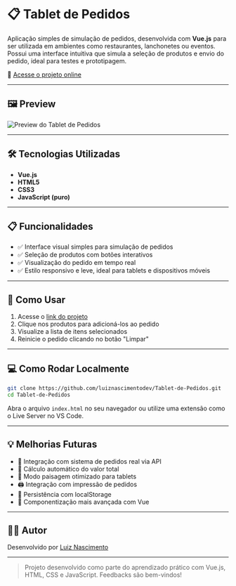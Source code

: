 
# 📋 Tablet de Pedidos

Aplicação simples de simulação de pedidos, desenvolvida com **Vue.js** para ser utilizada em ambientes como restaurantes, lanchonetes ou eventos. Possui uma interface intuitiva que simula a seleção de produtos e envio do pedido, ideal para testes e prototipagem.

🔗 [Acesse o projeto online](https://luiznascimentodev.github.io/Tablet-de-Pedidos/)

---

## 🖼️ Preview

![Preview do Tablet de Pedidos](./preview.png)

---

## 🛠 Tecnologias Utilizadas

- **Vue.js**
- **HTML5**
- **CSS3**
- **JavaScript (puro)**

---

## 📋 Funcionalidades

- ✅ Interface visual simples para simulação de pedidos
- ✅ Seleção de produtos com botões interativos
- ✅ Visualização do pedido em tempo real
- ✅ Estilo responsivo e leve, ideal para tablets e dispositivos móveis

---

## 🚀 Como Usar

1. Acesse o [link do projeto](https://luiznascimentodev.github.io/Tablet-de-Pedidos/)
2. Clique nos produtos para adicioná-los ao pedido
3. Visualize a lista de itens selecionados
4. Reinicie o pedido clicando no botão "Limpar"

---

## 💻 Como Rodar Localmente

```bash
git clone https://github.com/luiznascimentodev/Tablet-de-Pedidos.git
cd Tablet-de-Pedidos
```

Abra o arquivo `index.html` no seu navegador ou utilize uma extensão como o Live Server no VS Code.

---

## 💡 Melhorias Futuras

- 🔄 Integração com sistema de pedidos real via API
- 🧾 Cálculo automático do valor total
- 📱 Modo paisagem otimizado para tablets
- 🖨️ Integração com impressão de pedidos
- 🧠 Persistência com localStorage
- 🧩 Componentização mais avançada com Vue

---

## 👨‍💻 Autor

Desenvolvido por [Luiz Nascimento](https://github.com/luiznascimentodev)

---

> Projeto desenvolvido como parte do aprendizado prático com Vue.js, HTML, CSS e JavaScript. Feedbacks são bem-vindos!
